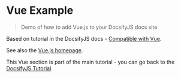 # Vue Example
> Demo of how to add Vue.js to your DocsifyJS docs site

Based on tutorial in the DocsifyJS docs - [Compatible with Vue](https://docsify.js.org/#/vue).

See also the [Vue.js homepage](https://vuejs.org/).

This Vue section is part of the main tutorial - you can go back to the <a href="/#/">DocsifyJS Tutorial</a>.
